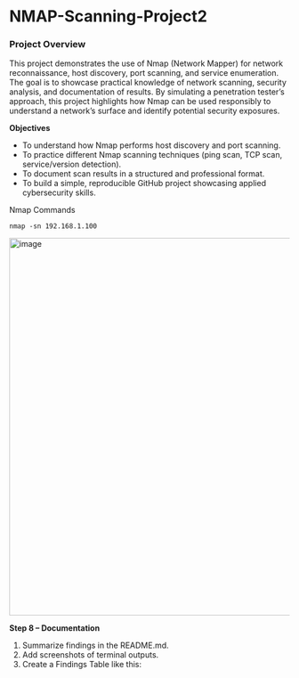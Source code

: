 # NMAP-Scanning-Project2

### Project Overview
This project demonstrates the use of Nmap (Network Mapper) for network reconnaissance, host discovery, port scanning, and service enumeration. The goal is to showcase practical knowledge of network scanning, security analysis, and documentation of results.
By simulating a penetration tester’s approach, this project highlights how Nmap can be used responsibly to understand a network’s surface and identify potential security exposures.

**Objectives**

* To understand how Nmap performs host discovery and port scanning.
* To practice different Nmap scanning techniques (ping scan, TCP scan, service/version detection).
* To document scan results in a structured and professional format.
* To build a simple, reproducible GitHub project showcasing applied cybersecurity skills.

Nmap Commands
```
nmap -sn 192.168.1.100
```

<img width="1357" height="678" alt="image" src="https://github.com/user-attachments/assets/7a765826-c646-4752-8649-5d99afa50cbe" />


**Step 8 – Documentation**
1. Summarize findings in the README.md.
2. Add screenshots of terminal outputs.
3. Create a Findings Table like this:
